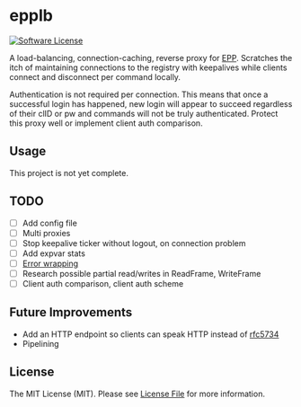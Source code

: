 epplb
=====

[![Software License][ico-license]](LICENSE.md)

A load-balancing, connection-caching, reverse proxy for [EPP](https://tools.ietf.org/html/rfc5730). Scratches the itch of maintaining connections to the registry with keepalives while clients connect and disconnect per command locally.

Authentication is not required per connection. This means that once a successful login has happened, new login will appear to succeed regardless of their clID or pw and commands will not be truly authenticated. Protect this proxy well or implement client auth comparison.

Usage
-----

This project is not yet complete.

TODO
----

- [ ] Add config file
- [ ] Multi proxies
- [ ] Stop keepalive ticker without logout, on connection problem
- [ ] Add expvar stats
- [ ] [Error wrapping](https://github.com/pkg/errors)
- [ ] Research possible partial read/writes in ReadFrame, WriteFrame
- [ ] Client auth comparison, client auth scheme

Future Improvements
-------------------
- Add an HTTP endpoint so clients can speak HTTP instead of [rfc5734](https://tools.ietf.org/html/rfc5734)
- Pipelining


License
-------

The MIT License (MIT). Please see [License File](LICENSE.md) for more information.

[ico-license]: https://img.shields.io/badge/license-MIT-brightgreen.svg?style=flat-square
